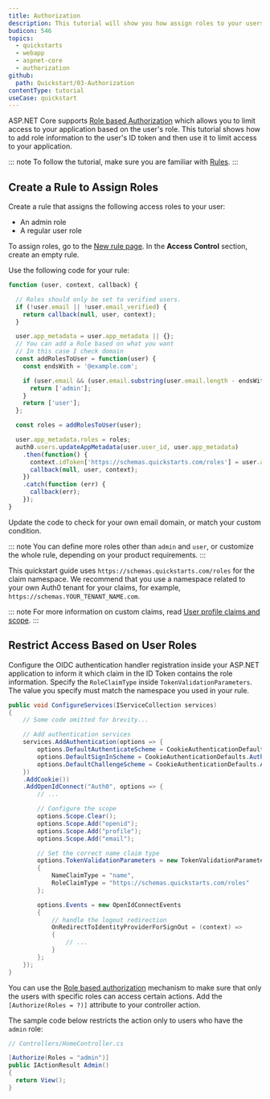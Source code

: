 ```yaml
---
title: Authorization
description: This tutorial will show you how assign roles to your users, and use those claims to authorize or deny a user to access certain routes in the app.
budicon: 546
topics:
  - quickstarts
  - webapp
  - aspnet-core
  - authorization
github:
  path: Quickstart/03-Authorization
contentType: tutorial
useCase: quickstart
---
```

ASP.NET Core supports [Role based Authorization](https://docs.microsoft.com/en-us/aspnet/core/security/authorization/roles) which allows you to limit access to your application based on the user's role. This tutorial shows how to add role information to the user's ID token and then use it to limit access to your application.

::: note
To follow the tutorial, make sure you are familiar with [Rules](/rules/current).
:::

## Create a Rule to Assign Roles

Create a rule that assigns the following access roles to your user:
* An admin role
* A regular user role

To assign roles, go to the [New rule page](${manage_url}/#/rules/new). In the **Access Control** section, create an empty rule.

Use the following code for your rule:

```js
function (user, context, callback) {

  // Roles should only be set to verified users.
  if (!user.email || !user.email_verified) {
    return callback(null, user, context);
  }

  user.app_metadata = user.app_metadata || {};
  // You can add a Role based on what you want
  // In this case I check domain
  const addRolesToUser = function(user) {
    const endsWith = '@example.com';

    if (user.email && (user.email.substring(user.email.length - endsWith.length, user.email.length) === endsWith)) {
      return ['admin'];
    }
    return ['user'];
  };

  const roles = addRolesToUser(user);

  user.app_metadata.roles = roles;
  auth0.users.updateAppMetadata(user.user_id, user.app_metadata)
    .then(function() {
      context.idToken['https://schemas.quickstarts.com/roles'] = user.app_metadata.roles;
      callback(null, user, context);
    })
    .catch(function (err) {
      callback(err);
    });
}
```

Update the code to check for your own email domain, or match your custom condition.

::: note
You can define more roles other than `admin` and `user`, or customize the whole rule, depending on your product requirements.
:::

This quickstart guide uses `https://schemas.quickstarts.com/roles` for the claim namespace. We recommend that you use a namespace related to your own Auth0 tenant for your claims, for example, `https://schemas.YOUR_TENANT_NAME.com`.

::: note
For more information on custom claims, read [User profile claims and scope](/api-auth/tutorials/adoption/scope-custom-claims).
:::

## Restrict Access Based on User Roles

Configure the OIDC authentication handler registration inside your ASP.NET application to inform it which claim in the ID Token contains the role information. Specify the `RoleClaimType` inside `TokenValidationParameters`. The value you specify must match the namespace you used in your rule.

```csharp
public void ConfigureServices(IServiceCollection services)
{
    // Some code omitted for brevity...

    // Add authentication services
    services.AddAuthentication(options => {
        options.DefaultAuthenticateScheme = CookieAuthenticationDefaults.AuthenticationScheme;
        options.DefaultSignInScheme = CookieAuthenticationDefaults.AuthenticationScheme;
        options.DefaultChallengeScheme = CookieAuthenticationDefaults.AuthenticationScheme;
    })
    .AddCookie())
    .AddOpenIdConnect("Auth0", options => {
        // ...

        // Configure the scope
        options.Scope.Clear();
        options.Scope.Add("openid");
        options.Scope.Add("profile");
        options.Scope.Add("email");

        // Set the correct name claim type
        options.TokenValidationParameters = new TokenValidationParameters
        {
            NameClaimType = "name",
            RoleClaimType = "https://schemas.quickstarts.com/roles"
        };

        options.Events = new OpenIdConnectEvents
        {
            // handle the logout redirection 
            OnRedirectToIdentityProviderForSignOut = (context) =>
            {
                // ...
            }
        };
    });
}
```

You can use the [Role based authorization](https://docs.microsoft.com/en-us/aspnet/core/security/authorization/roles) mechanism to make sure that only the users with specific roles can access certain actions. Add the `[Authorize(Roles = ?)]` attribute to your controller action.

The sample code below restricts the action only to users who have the `admin` role:

```csharp
// Controllers/HomeController.cs

[Authorize(Roles = "admin")]
public IActionResult Admin()
{
  return View();
}
```
